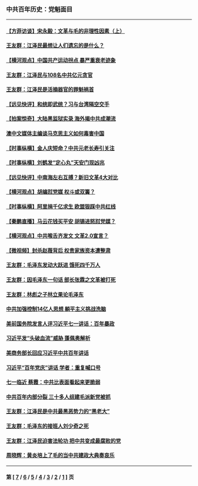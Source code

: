 ### 中共百年历史：党魁面目
---
#### [【方菲访谈】宋永毅：文革与毛的非理性因素（上）](../../pages/nf1176107/n13469956.md?01220430) 
#### [王友群：江泽民最想让人们遗忘的是什么？](../../pages/nf1176107/n13408949.md?01220430) 
#### [【横河观点】中国共产运动拐点 暴严重衰老迹象](../../pages/nf1176107/n13388333.md?01220430) 
#### [王友群：江泽民与108名中共亿元贪官](../../pages/nf1176107/n13352358.md?01220430) 
#### [王友群：江泽民是活摘器官的罪魁祸首](../../pages/nf1176107/n13336903.md?01220430) 
#### [【远见快评】和统即武统？习与台湾隔空交手](../../pages/nf1176107/n13297739.md?01220430) 
#### [【拍案惊奇】大陆黑监狱实录 海外揭中共成潮流](../../pages/nf1176107/n13288853.md?01220430) 
#### [澳中文媒体主编谈马克思主义如何毒害中国](../../pages/nf1176107/n13257387.md?01220430) 
#### [【时事纵横】金人庆短命？中共元老长寿引关注](../../pages/nf1176107/n13217934.md?01220430) 
#### [【时事纵横】刘鹤发“定心丸”天安门现凶兆](../../pages/nf1176107/n13215416.md?01220430) 
#### [【远见快评】中南海左右互搏？新旧文革4大对比](../../pages/nf1176107/n13214745.md?01220430) 
#### [【横河观点】胡编怼党媒 权斗或双簧？](../../pages/nf1176107/n13210864.md?01220430) 
#### [【时事纵横】阿里捐千亿求生 欧盟狠踩中共红线](../../pages/nf1176107/n13206431.md?01220430) 
#### [【秦鹏直播】马云花钱买平安 胡锡进怒怼党媒？](../../pages/nf1176107/n13206392.md?01220430) 
#### [【横河观点】中共喉舌齐发文 文革2.0宣言？](../../pages/nf1176107/n13201248.md?01220430) 
#### [【微视频】封杀赵薇背后 权贵家族资本遭整肃](../../pages/nf1176107/n13197798.md?01220430) 
#### [王友群：毛泽东发动大跃进 饿死四千万人](../../pages/nf1176107/n13177158.md?01220430) 
#### [王友群：因毛泽东一句话 部长张霖之文革被打死](../../pages/nf1176107/n13161711.md?01220430) 
#### [王友群：林彪之子林立果论毛泽东](../../pages/nf1176107/n13128622.md?01220430) 
#### [中共加强控制14亿人思想 躺平主义挑战洗脑](../../pages/nf1176107/n13094299.md?01220430) 
#### [美前国务院发言人评习近平七一讲话：百年暴政](../../pages/nf1176107/n13066986.md?01220430) 
#### [习近平发“头破血流”威胁 蓬佩奥解析](../../pages/nf1176107/n13063604.md?01220430) 
#### [美商务部长回应习近平中共百年讲话](../../pages/nf1176107/n13062903.md?01220430) 
#### [习近平“百年党庆”讲话 学者：重复喊口号](../../pages/nf1176107/n13061411.md?01220430) 
#### [七一临近 蔡霞：中共比表面看起来更脆弱](../../pages/nf1176107/n13056418.md?01220430) 
#### [中共百年内部分裂 三十多人组建毛派新党被抓](../../pages/nf1176107/n13044023.md?01220430) 
#### [王友群：江泽民是中共最黑恶势力的“黑老大”](../../pages/nf1176107/n13022180.md?01220430) 
#### [王友群：毛泽东的接班人刘少奇之死](../../pages/nf1176107/n12991772.md?01220430) 
#### [王友群：江泽民迫害法轮功 把中共变成最腐败的党](../../pages/nf1176107/n12947347.md?01220430) 
#### [周晓辉：黄炎培上了毛的当中共建政大典奏哀乐](../../pages/nf1176107/n12942780.md?01220430) 

---
#### 第 [ [7](./7.md?01220430) / [6](./6.md?01220430) / [5](./5.md?01220430) / [4](./4.md?01220430) / [3](./3.md?01220430) / [2](./2.md?01220430) / [1](./1.md?01220430) ] 页
